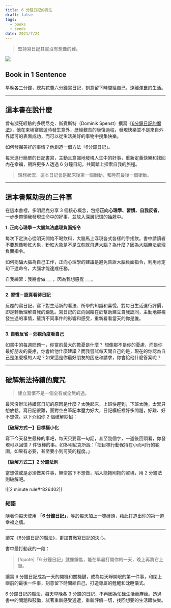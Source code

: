 ```yaml
---
title: 6 分鐘日記的魔法
draft: false
tags:
  - books
  - seeds
date: 2021/7/24
---
```

> 堅持寫日記其實沒有想像的難。

![](https://cdn.kobo.com/book-images/a3e61aae-3124-4a95-a907-65e8a32fa6fb/353/569/90/False/8uKR9UPoGD-v7-sONZLNIA.jpg)
## Book in 1 Sentence

早晚各三分鐘，總共花費六分鐘寫日記，刻意留下時間給自己，遠離渾噩的生活。

---

## 這本書在說什麼

曾有瀕死經驗的多明尼克．斯賓斯特（Dominik Spenst）撰寫《[6分鐘日記的魔法](https://r10.to/hwmJUB?ref=chinghannhu.com)》，他在柬埔寨旅遊時發生意外，歷經艱苦的康復過程，發現快樂並不是來自外界認可的表面成功，而可以從生活美好的事物中搜集快樂。

如何發掘美好的事情？他創造一個方法「6分鐘日記」。

每天進行簡單的日記書寫，主動且意識地發現人生中的好事，重新定義快樂和找回內在幸福，期許更多人透過 6 分鐘日記，共同踏上探索自我的旅程。

> 理想狀況，這本日記會是起床後第一個衝動，和睡前最後一個衝動。

---

## 這本書幫助我的三件事

在這本書裡，多明尼克分享 3 個核心概念，包括**正向心理學、習慣、自我反省**，一步步帶領我發現生命中的好事，並放入深層記憶的抽屜中。

**1. 正向心理學－大腦無法處理負面指令**

每次下定決心從明天開始不喝飲料，大腦馬上浮現各式各樣的手搖飲。書中請讀者不要想像粉紅大象，粉紅大象是不是立刻就飛進大腦？為什麼？因為大腦無法處理負面指令。

如何拐騙大腦為自己工作，正向心理學的建議是避免告訴大腦負面指令，利用肯定句下達命令，大腦才能達成任務。

自我練習：我將會做___ ，因為我想感覺 ___。

---

**2. 習慣－認真看待日記**

反覆的寫日記，寫下對生活新的看法、所學的知識和喜悅，對每日生活進行評價，即是轉動理解自我的鑰匙。寫日記的正向回饋在於幫助建立自我認同，主動地審視發生過的事情，釐清不同事件的影響和感受，重新看看當天的你是誰。

---

**3. 自我反省－旁觀角度看自己**

如書中的每週問題一，你當前最大的擔憂是什麼？ 想像那不是你的憂慮，而是你最好朋友的憂慮，你會給他什麼建議？而我嘗試每天問自己的是，現在的你認為自己是怎麼樣的人呢？如果這是你最好朋友的困惑和請求，你會給他什麼答案呢？

---

## 破解無法持續的魔咒

> 建立習慣不是一個全有或全無的過。

最常沒辦法持續寫日記的原因是什麼？太晚起床，上班快遲到，下班太晚，太累只想放鬆。寫日記很難，面對空白筆記本壓力好大，日記模板裡好多問題，好難、好不想做。以下介紹你 2 個破解妙招：

**【破解方式一】目標極小化**  

寫下今天發生最棒的事吧，每天只要寫一句話，甚至幾個字，一週後回頭看，你發現可以回憶 7 件很棒的事。如多明尼克所說：「把目標行動保持在小而可行的範圍，如果有必要，甚至要小到可笑的程度。」

**【破解方式二】2 分鐘法則**  

當想做或是必須做某件事，無奈當下不想做，陷入能拖則拖的窘境，用 2 分鐘法則破解吧。

![[2 minute rule#^826402]]

### 結語

隨著你每天使用 **「6 分鐘日記」**，等於每天加上一塊磚頭，藉此打造出你的第一道幸福之牆。

***

讀完《6分鐘日記的魔法》，更加貫徹寫日記的決心。

書中最打動我的一段：

> [!quote]「6 分鐘日記」就像鑰匙，能在早晨打開你的一天，晚上再將它上鎖。

讓寫 6 分鐘日記成為一天的開機和關機鍵，成為每天睜開眼的第一件事，和閉上眼前的最後一件事，刻意留下時間給自己，打造專屬的甦醒和沈睡儀式。

6 分鐘日記的魔法，每天早晚各 3 分鐘的日記，不再因為忙碌生活而麻痺。透過書中的問題和鼓勵，試著重新感受週遭，重新評價一切，找回想要的生活跟快樂。